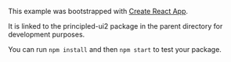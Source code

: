 This example was bootstrapped with [Create React App](https://github.com/facebook/create-react-app).

It is linked to the principled-ui2 package in the parent directory for development purposes.

You can run `npm install` and then `npm start` to test your package.
